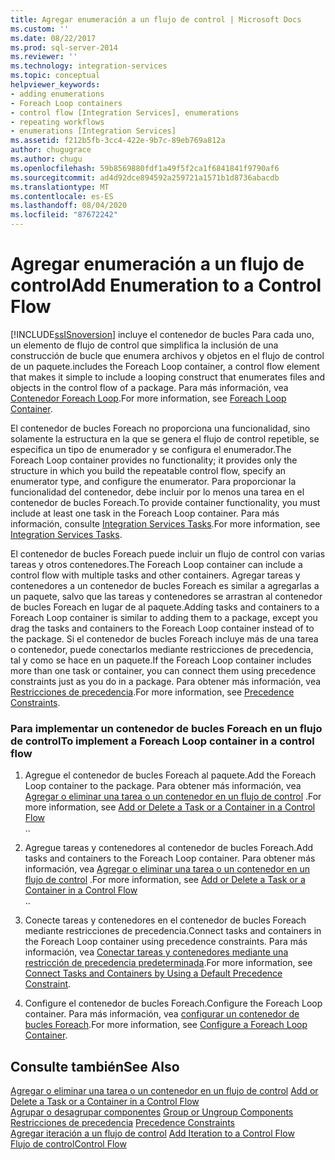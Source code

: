 ```yaml
---
title: Agregar enumeración a un flujo de control | Microsoft Docs
ms.custom: ''
ms.date: 08/22/2017
ms.prod: sql-server-2014
ms.reviewer: ''
ms.technology: integration-services
ms.topic: conceptual
helpviewer_keywords:
- adding enumerations
- Foreach Loop containers
- control flow [Integration Services], enumerations
- repeating workflows
- enumerations [Integration Services]
ms.assetid: f212b5fb-3cc4-422e-9b7c-89eb769a812a
author: chugugrace
ms.author: chugu
ms.openlocfilehash: 59b8569880fdf1a49f5f2ca1f6841841f9790af6
ms.sourcegitcommit: ad4d92dce894592a259721a1571b1d8736abacdb
ms.translationtype: MT
ms.contentlocale: es-ES
ms.lasthandoff: 08/04/2020
ms.locfileid: "87672242"
---
```

# <a name="add-enumeration-to-a-control-flow"></a><span data-ttu-id="bdea8-102">Agregar enumeración a un flujo de control</span><span class="sxs-lookup"><span data-stu-id="bdea8-102">Add Enumeration to a Control Flow</span></span>
  [!INCLUDE[ssISnoversion](../includes/ssisnoversion-md.md)] <span data-ttu-id="bdea8-103">incluye el contenedor de bucles Para cada uno, un elemento de flujo de control que simplifica la inclusión de una construcción de bucle que enumera archivos y objetos en el flujo de control de un paquete.</span><span class="sxs-lookup"><span data-stu-id="bdea8-103">includes the Foreach Loop container, a control flow element that makes it simple to include a looping construct that enumerates files and objects in the control flow of a package.</span></span> <span data-ttu-id="bdea8-104">Para más información, vea [Contenedor Foreach Loop](control-flow/foreach-loop-container.md).</span><span class="sxs-lookup"><span data-stu-id="bdea8-104">For more information, see [Foreach Loop Container](control-flow/foreach-loop-container.md).</span></span>  
  
 <span data-ttu-id="bdea8-105">El contenedor de bucles Foreach no proporciona una funcionalidad, sino solamente la estructura en la que se genera el flujo de control repetible, se especifica un tipo de enumerador y se configura el enumerador.</span><span class="sxs-lookup"><span data-stu-id="bdea8-105">The Foreach Loop container provides no functionality; it provides only the structure in which you build the repeatable control flow, specify an enumerator type, and configure the enumerator.</span></span> <span data-ttu-id="bdea8-106">Para proporcionar la funcionalidad del contenedor, debe incluir por lo menos una tarea en el contenedor de bucles Foreach.</span><span class="sxs-lookup"><span data-stu-id="bdea8-106">To provide container functionality, you must include at least one task in the Foreach Loop container.</span></span> <span data-ttu-id="bdea8-107">Para más información, consulte [Integration Services Tasks](control-flow/integration-services-tasks.md).</span><span class="sxs-lookup"><span data-stu-id="bdea8-107">For more information, see [Integration Services Tasks](control-flow/integration-services-tasks.md).</span></span>  
  
 <span data-ttu-id="bdea8-108">El contenedor de bucles Foreach puede incluir un flujo de control con varias tareas y otros contenedores.</span><span class="sxs-lookup"><span data-stu-id="bdea8-108">The Foreach Loop container can include a control flow with multiple tasks and other containers.</span></span> <span data-ttu-id="bdea8-109">Agregar tareas y contenedores a un contenedor de bucles Foreach es similar a agregarlas a un paquete, salvo que las tareas y contenedores se arrastran al contenedor de bucles Foreach en lugar de al paquete.</span><span class="sxs-lookup"><span data-stu-id="bdea8-109">Adding tasks and containers to a Foreach Loop container is similar to adding them to a package, except you drag the tasks and containers to the Foreach Loop container instead of to the package.</span></span> <span data-ttu-id="bdea8-110">Si el contenedor de bucles Foreach incluye más de una tarea o contenedor, puede conectarlos mediante restricciones de precedencia, tal y como se hace en un paquete.</span><span class="sxs-lookup"><span data-stu-id="bdea8-110">If the Foreach Loop container includes more than one task or container, you can connect them using precedence constraints just as you do in a package.</span></span> <span data-ttu-id="bdea8-111">Para obtener más información, vea [Restricciones de precedencia](control-flow/precedence-constraints.md).</span><span class="sxs-lookup"><span data-stu-id="bdea8-111">For more information, see [Precedence Constraints](control-flow/precedence-constraints.md).</span></span>  
  
### <a name="to-implement-a-foreach-loop-container-in-a-control-flow"></a><span data-ttu-id="bdea8-112">Para implementar un contenedor de bucles Foreach en un flujo de control</span><span class="sxs-lookup"><span data-stu-id="bdea8-112">To implement a Foreach Loop container in a control flow</span></span>  
  
1.  <span data-ttu-id="bdea8-113">Agregue el contenedor de bucles Foreach al paquete.</span><span class="sxs-lookup"><span data-stu-id="bdea8-113">Add the Foreach Loop container to the package.</span></span> <span data-ttu-id="bdea8-114">Para obtener más información, vea [Agregar o eliminar una tarea o un contenedor en un flujo de control](control-flow/add-or-delete-a-task-or-a-container-in-a-control-flow.md) .</span><span class="sxs-lookup"><span data-stu-id="bdea8-114">For more information, see [Add or Delete a Task or a Container in a Control Flow](control-flow/add-or-delete-a-task-or-a-container-in-a-control-flow.md)</span></span>  
  <span data-ttu-id="bdea8-115">.</span><span class="sxs-lookup"><span data-stu-id="bdea8-115">.</span></span>  
  
2.  <span data-ttu-id="bdea8-116">Agregue tareas y contenedores al contenedor de bucles Foreach.</span><span class="sxs-lookup"><span data-stu-id="bdea8-116">Add tasks and containers to the Foreach Loop container.</span></span> <span data-ttu-id="bdea8-117">Para obtener más información, vea [Agregar o eliminar una tarea o un contenedor en un flujo de control](control-flow/add-or-delete-a-task-or-a-container-in-a-control-flow.md) .</span><span class="sxs-lookup"><span data-stu-id="bdea8-117">For more information, see [Add or Delete a Task or a Container in a Control Flow](control-flow/add-or-delete-a-task-or-a-container-in-a-control-flow.md)</span></span>  
  <span data-ttu-id="bdea8-118">.</span><span class="sxs-lookup"><span data-stu-id="bdea8-118">.</span></span>  
  
3.  <span data-ttu-id="bdea8-119">Conecte tareas y contenedores en el contenedor de bucles Foreach mediante restricciones de precedencia.</span><span class="sxs-lookup"><span data-stu-id="bdea8-119">Connect tasks and containers in the Foreach Loop container using precedence constraints.</span></span> <span data-ttu-id="bdea8-120">Para más información, vea [Conectar tareas y contenedores mediante una restricción de precedencia predeterminada](../../2014/integration-services/connect-tasks-and-containers-by-using-a-default-precedence-constraint.md).</span><span class="sxs-lookup"><span data-stu-id="bdea8-120">For more information, see [Connect Tasks and Containers by Using a Default Precedence Constraint](../../2014/integration-services/connect-tasks-and-containers-by-using-a-default-precedence-constraint.md).</span></span>  
  
4.  <span data-ttu-id="bdea8-121">Configure el contenedor de bucles Foreach.</span><span class="sxs-lookup"><span data-stu-id="bdea8-121">Configure the Foreach Loop container.</span></span> <span data-ttu-id="bdea8-122">Para más información, vea [configurar un contenedor de bucles Foreach](../../2014/integration-services/configure-a-foreach-loop-container.md).</span><span class="sxs-lookup"><span data-stu-id="bdea8-122">For more information, see [Configure a Foreach Loop Container](../../2014/integration-services/configure-a-foreach-loop-container.md).</span></span>  
  
## <a name="see-also"></a><span data-ttu-id="bdea8-123">Consulte también</span><span class="sxs-lookup"><span data-stu-id="bdea8-123">See Also</span></span>  
 <span data-ttu-id="bdea8-124">[Agregar o eliminar una tarea o un contenedor en un flujo de control](control-flow/add-or-delete-a-task-or-a-container-in-a-control-flow.md) </span><span class="sxs-lookup"><span data-stu-id="bdea8-124">[Add or Delete a Task or a Container in a Control Flow](control-flow/add-or-delete-a-task-or-a-container-in-a-control-flow.md) </span></span>  
 <span data-ttu-id="bdea8-125">[Agrupar o desagrupar componentes](group-or-ungroup-components.md) </span><span class="sxs-lookup"><span data-stu-id="bdea8-125">[Group or Ungroup Components](group-or-ungroup-components.md) </span></span>  
 <span data-ttu-id="bdea8-126">[Restricciones de precedencia](control-flow/precedence-constraints.md) </span><span class="sxs-lookup"><span data-stu-id="bdea8-126">[Precedence Constraints](control-flow/precedence-constraints.md) </span></span>  
 <span data-ttu-id="bdea8-127">[Agregar iteración a un flujo de control](add-iteration-to-a-control-flow.md) </span><span class="sxs-lookup"><span data-stu-id="bdea8-127">[Add Iteration to a Control Flow](add-iteration-to-a-control-flow.md) </span></span>  
 [<span data-ttu-id="bdea8-128">Flujo de control</span><span class="sxs-lookup"><span data-stu-id="bdea8-128">Control Flow</span></span>](control-flow/control-flow.md)  
  
  
